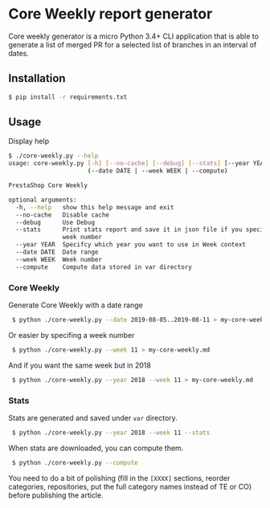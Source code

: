 # Core Weekly report generator

Core weekly generator is a micro Python 3.4+ CLI application that is able to generate a list of merged PR
for a selected list of branches in an interval of dates.

## Installation

```bash
$ pip install -r requirements.txt
```

## Usage

Display help

```bash
$ ./core-weekly.py --help
usage: core-weekly.py [-h] [--no-cache] [--debug] [--stats] [--year YEAR]
                      (--date DATE | --week WEEK | --compute)

PrestaShop Core Weekly

optional arguments:
  -h, --help   show this help message and exit
  --no-cache   Disable cache
  --debug      Use Debug
  --stats      Print stats report and save it in json file if you specify a
               week number
  --year YEAR  Specifcy which year you want to use in Week context
  --date DATE  Date range
  --week WEEK  Week number
  --compute    Compute data stored in var directory
```

### Core Weekly

Generate Core Weekly with a date range

```bash
 $ python ./core-weekly.py --date 2019-08-05..2019-08-11 > my-core-weekly.md
 ```

Or easier by specifing a week number

```bash
 $ python ./core-weekly.py --week 11 > my-core-weekly.md
 ```

 And if you want the same week but in 2018

```bash
 $ python ./core-weekly.py --year 2018 --week 11 > my-core-weekly.md
 ```

### Stats

Stats are generated and saved under `var` directory.

```bash
 $ python ./core-weekly.py --year 2018 --week 11 --stats
 ```

When stats are downloaded, you can compute them.

```bash
 $ python ./core-weekly.py --compute
 ```

You need to do a bit of polishing (fill in the `[XXXX]` sections, reorder categories, repositories, put the full category names instead of TE or CO) before publishing the article.
